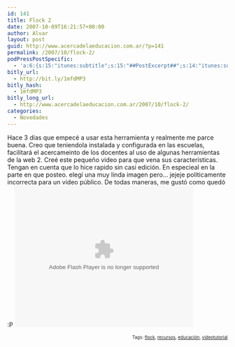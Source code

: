 ```yaml
---
id: 141
title: Flock 2
date: 2007-10-09T16:21:57+00:00
author: Alvar
layout: post
guid: http://www.acercadelaeducacion.com.ar/?p=141
permalink: /2007/10/flock-2/
podPressPostSpecific:
  - 'a:6:{s:15:"itunes:subtitle";s:15:"##PostExcerpt##";s:14:"itunes:summary";s:15:"##PostExcerpt##";s:15:"itunes:keywords";s:17:"##WordPressCats##";s:13:"itunes:author";s:10:"##Global##";s:15:"itunes:explicit";s:7:"Default";s:12:"itunes:block";s:7:"Default";}'
bitly_url:
  - http://bit.ly/1mfdMP3
bitly_hash:
  - 1mfdMP3
bitly_long_url:
  - http://www.acercadelaeducacion.com.ar/2007/10/flock-2/
categories:
  - Novedades
---
```

Hace 3 días que empecé a usar esta herramienta y realmente me parce buena. Creo que teniendola instalada y configurada en las escuelas, facilitará el acercameinto de los docentes al uso de algunas herramientas de la web 2.
Creé este pequeño video para que vena sus características. Tengan en cuenta que lo hice rapido sin casi edición. En especieal en la parte en que posteo. elegí una muy linda imagen pero... jejeje politicamente incorrecta para un video público. De todas maneras, me gustó como quedó :P
<embed src="http://www.jumpcut.com/media/flash/jump.swf?id=14695270769311DCB8EA000423CF037A&amp;asset_type=movie&amp;asset_id=14695270769311DCB8EA000423CF037A&amp;eb=1" type="application/x-shockwave-flash" height="324" width="408"></embed>
<!-- technorati tags begin -->
<p style="font-size: 10px; text-align: right">Tags: <a href="http://technorati.com/tag/flock" rel="tag">flock</a>, <a href="http://technorati.com/tag/recursos" rel="tag">recursos</a>, <a href="http://technorati.com/tag/%20educaci%C3%B3n" rel="tag"> educación</a>, <a href="http://technorati.com/tag/%20videotutorial" rel="tag"> videotutorial</a></p>
<!-- technorati tags end -->